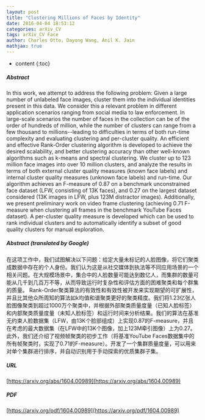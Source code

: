 ```yaml
---
layout: post
title: "Clustering Millions of Faces by Identity"
date: 2016-04-04 18:53:12
categories: arXiv_CV
tags: arXiv_CV Face
author: Charles Otto, Dayong Wang, Anil K. Jain
mathjax: true
---
```


* content
{:toc}

##### Abstract
In this work, we attempt to address the following problem: Given a large number of unlabeled face images, cluster them into the individual identities present in this data. We consider this a relevant problem in different application scenarios ranging from social media to law enforcement. In large-scale scenarios the number of faces in the collection can be of the order of hundreds of million, while the number of clusters can range from a few thousand to millions--leading to difficulties in terms of both run-time complexity and evaluating clustering and per-cluster quality. An efficient and effective Rank-Order clustering algorithm is developed to achieve the desired scalability, and better clustering accuracy than other well-known algorithms such as k-means and spectral clustering. We cluster up to 123 million face images into over 10 million clusters, and analyze the results in terms of both external cluster quality measures (known face labels) and internal cluster quality measures (unknown face labels) and run-time. Our algorithm achieves an F-measure of 0.87 on a benchmark unconstrained face dataset (LFW, consisting of 13K faces), and 0.27 on the largest dataset considered (13K images in LFW, plus 123M distractor images). Additionally, we present preliminary work on video frame clustering (achieving 0.71 F-measure when clustering all frames in the benchmark YouTube Faces dataset). A per-cluster quality measure is developed which can be used to rank individual clusters and to automatically identify a subset of good quality clusters for manual exploration.

##### Abstract (translated by Google)
在这项工作中，我们试图解决以下问题：给定大量未标记的人脸图像，将它们聚类成数据中存在的个人身份。我们认为这是从社交媒体到执法等不同应用场景的一个相关问题。在大规模场景中，集合中的人脸数量可能达到数亿人，而集群的数量可能从几千到几百万不等，从而导致运行时复杂性和评估方面的困难聚类和每个群集的质量。 Rank-Order聚类算法的有效性和有效性被开发来实现期望的可扩展性，并且比其他众所周知的算法如k均值和谱聚类更好的聚类精度。我们将1.23亿张人脸图像聚类到超过1000万个聚类中，并根据外部聚类质量度量（已知人脸标签）和内部聚类质量度量（未知人脸标签）和运行时间来分析结果。我们的算法在基准无约束人脸数据集（LFW，由13K个脸部组成）上实现0.87的F-measure，并且在考虑的最大数据集（在LFW中的13K个图像，加上123M牵引图像）上为0.27。此外，我们还介绍了视频帧聚类的初步工作（将基准YouTube Faces数据集中的所有帧聚类时，实现了0.71的F-measure）。开发了一个集群质量度量，可以用来对单个集群进行排序，并自动识别用于手动探索的优质集群子集。

##### URL
[https://arxiv.org/abs/1604.00989](https://arxiv.org/abs/1604.00989)

##### PDF
[https://arxiv.org/pdf/1604.00989](https://arxiv.org/pdf/1604.00989)

